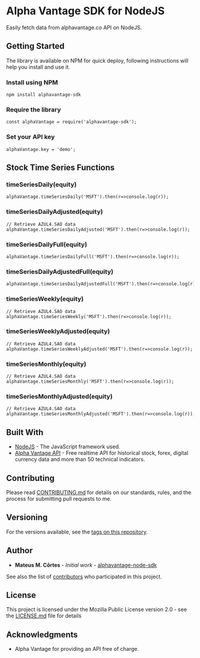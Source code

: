 # Alpha Vantage SDK for NodeJS

Easily fetch data from alphavantage.co API on NodeJS.

## Getting Started

The library is available on NPM for quick deploy, following instructions will help you install and use it.

### Install using NPM

```
npm install alphavantage-sdk
```

### Require the library

```
const alphaVantage = require('alphavantage-sdk');
```

### Set your API key

```
alphaVantage.key = 'demo';
```

## Stock Time Series Functions

### timeSeriesDaily(equity)

```
alphaVantage.timeSeriesDaily('MSFT').then(r=>console.log(r));
```
### timeSeriesDailyAdjusted(equity)

```
// Retrieve AZUL4.SAO data
alphaVantage.timeSeriesDailyAdjusted('MSFT').then(r=>console.log(r));
```
### timeSeriesDailyFull(equity)

```
alphaVantage.timeSeriesDailyFull('MSFT').then(r=>console.log(r));
```
### timeSeriesDailyAdjustedFull(equity)

```
alphaVantage.timeSeriesDailyAdjustedFull('MSFT').then(r=>console.log(r));
```
### timeSeriesWeekly(equity)

```
// Retrieve AZUL4.SAO data
alphaVantage.timeSeriesWeekly('MSFT').then(r=>console.log(r));
```
### timeSeriesWeeklyAdjusted(equity)

```
// Retrieve AZUL4.SAO data
alphaVantage.timeSeriesWeeklyAdjusted('MSFT').then(r=>console.log(r));
```
### timeSeriesMonthly(equity)

```
// Retrieve AZUL4.SAO data
alphaVantage.timeSeriesMonthly('MSFT').then(r=>console.log(r));
```
### timeSeriesMonthlyAdjusted(equity)

```
// Retrieve AZUL4.SAO data
alphaVantage.timeSeriesMonthlyAdjusted('MSFT').then(r=>console.log(r));
```

## Built With

* [NodeJS](https://nodejs.org/) - The JavaScript framework used.
* [Alpha Vantage API](https://www.alphavantage.co/) - Free realtime API for historical stock, forex, digital currency data and more than 50 technical indicators. 

## Contributing

Please read [CONTRIBUTING.md](https://github.com/mmendescortes/alphavantage-node-sdk/blob/master/CONTRIBUTING.md) for details on our standards, rules, and the process for submitting pull requests to me.

## Versioning

For the versions available, see the [tags on this repository](https://github.com/mmendescortes/alphavantage-node-sdk/tags). 

## Author

* **Mateus M. Côrtes** - *Initial work* - [alphavantage-node-sdk](https://github.com/mmendescortes/alphavantage-node-sdk/)

See also the list of [contributors](https://github.com/mmendescortes/alphavantage-node-sdk/contributors/) who participated in this project.

## License

This project is licensed under the Mozilla Public License version 2.0 - see the [LICENSE.md](https://github.com/mmendescortes/alphavantage-node-sdk/blob/master/LICENSE.md) file for details

## Acknowledgments

* Alpha Vantage for providing an API free of charge.

